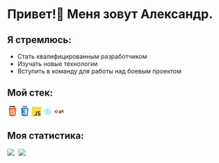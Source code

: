 # Привет!👋 Меня зовут Александр.

## Я стремлюсь:
- Стать квалифицированным разработчиком
- Изучать новые технологии
- Вступить в команду для работы над боевым проектом

## Мой стек:

<p>
<img src="https://raw.githubusercontent.com/github/explore/80688e429a7d4ef2fca1e82350fe8e3517d3494d/topics/html/html.png" alt="HTML" height="24">
<img src="https://raw.githubusercontent.com/github/explore/80688e429a7d4ef2fca1e82350fe8e3517d3494d/topics/css/css.png" alt="CSS" height="24" >
<img src="https://raw.githubusercontent.com/github/explore/80688e429a7d4ef2fca1e82350fe8e3517d3494d/topics/javascript/javascript.png" alt="Javascript" height="22">
<img src="https://raw.githubusercontent.com/github/explore/80688e429a7d4ef2fca1e82350fe8e3517d3494d/topics/react/react.png" alt="React" height="22">
<img src="https://raw.githubusercontent.com/github/explore/80688e429a7d4ef2fca1e82350fe8e3517d3494d/topics/git/git.png" alt="git" height="22">
</p>

## Моя статистика:

<div>
<a href="https://github-readme-stats.vercel.app/api?username=All-fatherOdin&show_icons=true&hide=contribs&theme=dracula">
  <img  align="left" height="130" style="margin-right: 10px" src="https://github-readme-stats.vercel.app/api?username=All-fatherOdin&show_icons=true&hide=contribs&theme=dracula" />
</a>
<a href="https://github-readme-stats.vercel.app/api/top-langs/?username=All-fatherOdin&layout=compact">
  <img align="left" height="130" src="https://github-readme-stats.vercel.app/api/top-langs/?username=All-fatherOdin&layout=compact" />
</a>
</div>